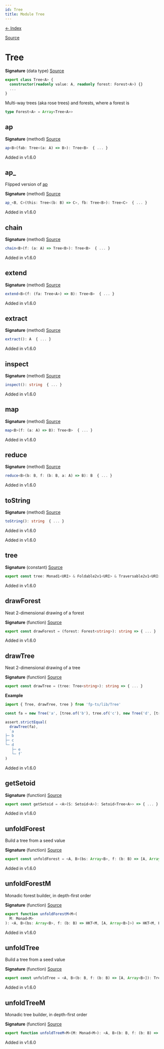 ```yaml
---
id: Tree
title: Module Tree
---
```


[← Index](.)

[Source](https://github.com/gcanti/fp-ts/blob/master/src/Tree.ts)

# Tree

**Signature** (data type) [Source](https://github.com/gcanti/fp-ts/blob/master/src/Tree.ts#L35-L76)

```ts
export class Tree<A> {
  constructor(readonly value: A, readonly forest: Forest<A>) {}
  ...
}
```

Multi-way trees (aka rose trees) and forests, where a forest is

```ts
type Forest<A> = Array<Tree<A>>
```

## ap

**Signature** (method) [Source](https://github.com/gcanti/fp-ts/blob/master/src/Tree.ts#L42-L44)

```ts
ap<B>(fab: Tree<(a: A) => B>): Tree<B>  { ... }
```

Added in v1.6.0

## ap\_

Flipped version of [ap](#ap)

**Signature** (method) [Source](https://github.com/gcanti/fp-ts/blob/master/src/Tree.ts#L49-L51)

```ts
ap_<B, C>(this: Tree<(b: B) => C>, fb: Tree<B>): Tree<C>  { ... }
```

Added in v1.6.0

## chain

**Signature** (method) [Source](https://github.com/gcanti/fp-ts/blob/master/src/Tree.ts#L52-L55)

```ts
chain<B>(f: (a: A) => Tree<B>): Tree<B>  { ... }
```

Added in v1.6.0

## extend

**Signature** (method) [Source](https://github.com/gcanti/fp-ts/blob/master/src/Tree.ts#L59-L61)

```ts
extend<B>(f: (fa: Tree<A>) => B): Tree<B>  { ... }
```

Added in v1.6.0

## extract

**Signature** (method) [Source](https://github.com/gcanti/fp-ts/blob/master/src/Tree.ts#L56-L58)

```ts
extract(): A  { ... }
```

Added in v1.6.0

## inspect

**Signature** (method) [Source](https://github.com/gcanti/fp-ts/blob/master/src/Tree.ts#L70-L72)

```ts
inspect(): string  { ... }
```

Added in v1.6.0

## map

**Signature** (method) [Source](https://github.com/gcanti/fp-ts/blob/master/src/Tree.ts#L39-L41)

```ts
map<B>(f: (a: A) => B): Tree<B>  { ... }
```

Added in v1.6.0

## reduce

**Signature** (method) [Source](https://github.com/gcanti/fp-ts/blob/master/src/Tree.ts#L62-L69)

```ts
reduce<B>(b: B, f: (b: B, a: A) => B): B  { ... }
```

Added in v1.6.0

## toString

**Signature** (method) [Source](https://github.com/gcanti/fp-ts/blob/master/src/Tree.ts#L73-L75)

```ts
toString(): string  { ... }
```

Added in v1.6.0

Added in v1.6.0

## tree

**Signature** (constant) [Source](https://github.com/gcanti/fp-ts/blob/master/src/Tree.ts#L149-L162)

```ts
export const tree: Monad1<URI> & Foldable2v1<URI> & Traversable2v1<URI> & Comonad1<URI> = ...
```

Added in v1.6.0

## drawForest

Neat 2-dimensional drawing of a forest

**Signature** (function) [Source](https://github.com/gcanti/fp-ts/blob/master/src/Tree.ts#L182-L184)

```ts
export const drawForest = (forest: Forest<string>): string => { ... }
```

Added in v1.6.0

## drawTree

Neat 2-dimensional drawing of a tree

**Signature** (function) [Source](https://github.com/gcanti/fp-ts/blob/master/src/Tree.ts#L208-L210)

```ts
export const drawTree = (tree: Tree<string>): string => { ... }
```

**Example**

```ts
import { Tree, drawTree, tree } from 'fp-ts/lib/Tree'

const fa = new Tree('a', [tree.of('b'), tree.of('c'), new Tree('d', [tree.of('e'), tree.of('f')])])

assert.strictEqual(
  drawTree(fa),
  `a
├─ b
├─ c
└─ d
   ├─ e
   └─ f`
)
```

Added in v1.6.0

## getSetoid

**Signature** (function) [Source](https://github.com/gcanti/fp-ts/blob/master/src/Tree.ts#L137-L144)

```ts
export const getSetoid = <A>(S: Setoid<A>): Setoid<Tree<A>> => { ... }
```

Added in v1.6.0

## unfoldForest

Build a tree from a seed value

**Signature** (function) [Source](https://github.com/gcanti/fp-ts/blob/master/src/Tree.ts#L227-L229)

```ts
export const unfoldForest = <A, B>(bs: Array<B>, f: (b: B) => [A, Array<B>]): Forest<A> => { ... }
```

Added in v1.6.0

## unfoldForestM

Monadic forest builder, in depth-first order

**Signature** (function) [Source](https://github.com/gcanti/fp-ts/blob/master/src/Tree.ts#L280-L292)

```ts
export function unfoldForestM<M>(
  M: Monad<M>
): <A, B>(bs: Array<B>, f: (b: B) => HKT<M, [A, Array<B>]>) => HKT<M, Forest<A>>  { ... }
```

Added in v1.6.0

## unfoldTree

Build a tree from a seed value

**Signature** (function) [Source](https://github.com/gcanti/fp-ts/blob/master/src/Tree.ts#L217-L220)

```ts
export const unfoldTree = <A, B>(b: B, f: (b: B) => [A, Array<B>]): Tree<A> => { ... }
```

Added in v1.6.0

## unfoldTreeM

Monadic tree builder, in depth-first order

**Signature** (function) [Source](https://github.com/gcanti/fp-ts/blob/master/src/Tree.ts#L252-L255)

```ts
export function unfoldTreeM<M>(M: Monad<M>): <A, B>(b: B, f: (b: B) => HKT<M, [A, Array<B>]>) => HKT<M, Tree<A>>  { ... }
```

Added in v1.6.0
